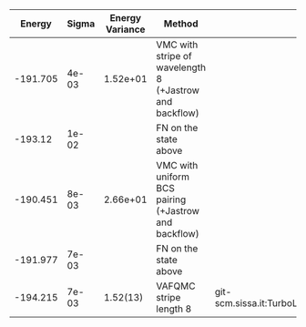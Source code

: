 |       Energy          |  Sigma          | Energy Variance  |  Method                                                          | Data repository                |
| ----------------------| ----------------| -----------------|------------------------------------------------------------------|------------------------------- |
|     -191.705          |   4e-03         |    1.52e+01      |  VMC with stripe of wavelength 8  (+Jastrow and backflow)        |                                |
|     -193.12           |   1e-02         |                  |  FN on the state above                                           |                                |
|     -190.451          |   8e-03         |    2.66e+01      |  VMC with uniform BCS pairing (+Jastrow and backflow)            |                                |
|     -191.977          |   7e-03         |                  |  FN on the state above                                           |                                |
|    -194.215    |     7e-03    |  1.52(13)  | VAFQMC  stripe length 8 |   git-scm.sissa.it:TurboLattice/HST_AAD/example/16x16/U8/stripel8doping1su8/b1.3n/pbc
